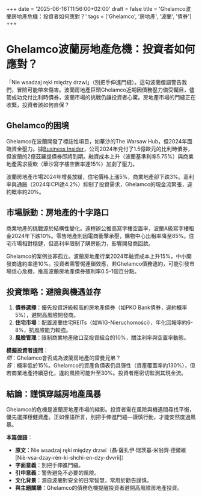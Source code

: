 +++ 
date = '2025-06-16T11:56:00+02:00' 
draft = false 
title = 'Ghelamco波蘭房地產危機：投資者如何應對？' 
tags = ['Ghelamco', '房地產', '波蘭', '債券']
+++


# Ghelamco波蘭房地產危機：投資者如何應對？

「Nie wsadzaj ręki między drzwi」（別把手伸進門縫）。這句波蘭俚語警告我們，冒險可能帶來傷害。波蘭房地產巨頭Ghelamco近期因債務壓力備受矚目，儘管成功兌付比利時債券，波蘭市場的挑戰仍讓投資者心驚。房地產市場的門縫正在收緊，投資者該如何自保？

## Ghelamco的困境

Ghelamco在波蘭開發了標誌性項目，如華沙的The Warsaw Hub，但2024年面臨資金壓力。據[Business Insider](https://businessinsider.com.pl/nieruchomosci/wielki-deweloper-w-tarapatach-na-razie-mozna-odetchnac-z-ulga/znmphvb)，公司2024年兌付了1.5億歐元的比利時債券，但波蘭的2億茲羅提債券即將到期。融資成本上升（波蘭基準利率5.75%）與商業地產需求疲軟（華沙寫字樓空置率達15%）加劇了壓力。

波蘭房地產市場2024年增長放緩，住宅價格上漲5%，商業地產卻下跌3%。高利率與通脹（2024年CPI達4.2%）抑制了投資需求，Ghelamco的現金流緊張，違約概率約20%。

## 市場脈動：房地產的十字路口

商業地產的挑戰源於結構性變化。遠程辦公推高寫字樓空置率，波蘭A級寫字樓租金2024年下跌10%。零售地產則因電商衝擊承壓，購物中心出租率降至85%。住宅市場相對穩健，但高利率限制了購房能力，影響開發商回款。

Ghelamco的案例並非孤立。波蘭房地產行業2024年融資成本上升15%，中小開發商違約率達10%。投資者需警惕連鎖效應，若Ghelamco債務違約，可能引發市場信心危機，推高波蘭房地產債券殖利率0.5-1個百分點。

## 投資策略：避險與機遇並存

1. **債券選擇**：優先投資評級較高的房地產債券（如PKO Bank債券，違約概率5%），避開高風險開發商。
2. **住宅市場**：配置波蘭住宅REITs（如WIG-Nieruchomości），年化回報率約6-8%，抗風險能力較強。
3. **風險管理**：限制商業地產敞口至投資組合的10%，關注利率與空置率動態。

**模擬投資者提問**：  
*問*：Ghelamco會否成為波蘭房地產的雷曼兄弟？  
*答*：概率低於15%。Ghelamco的資產負債表仍具彈性（資產覆蓋率約130%），但若商業地產持續惡化，違約風險可能升至30%。投資者應密切監測其現金流。

## 結論：謹慎穿越房地產風暴

Ghelamco的危機是波蘭房地產市場的縮影。投資者需在風險與機遇間尋找平衡，優先選擇穩健資產。正如俚語所言，別把手伸進門縫—謹慎行動，才能安然度過風暴。

**本篇俚語**：  
- **原文**：Nie wsadzaj ręki między drzwi（聶·薩扎伊·瑞茨基·米翁齊·德爾維 [Niè-vsa-dzay-rèn-ki-shchi-en-dzy-dvvrìi]）  
- **字面意義**：別把手伸進門縫。  
- **引申意義**：警告避免不必要的風險。  
- **文化背景**：源自波蘭對安全的日常智慧，常用於勸告謹慎。  
- **與主題關聯**：Ghelamco的債務危機提醒投資者避開高風險房地產投資。